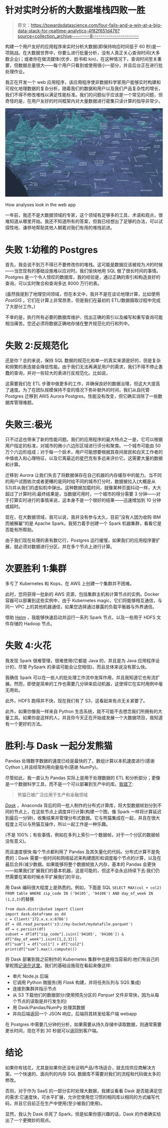 # 针对实时分析的大数据堆栈四败一胜

> 原文：<https://towardsdatascience.com/four-fails-and-a-win-at-a-big-data-stack-for-realtime-analytics-4f82f651d476?source=collection_archive---------8----------------------->

构建一个用户友好的应用程序来实时分析大数据(即保持响应时间低于 60 秒)是一项挑战。在大数据世界中，你要么进行批量分析，没有人真正关心查询时间(大多数企业)；或者你在做流媒体(优步、脸书和 kin)，在这种情况下，查询时间至关重要，但数据总量很大——每个用户只看到或使用很小一部分，并且后台正在进行批处理作业。

我正在开发一个 web 应用程序，该应用程序使非数据科学家用户能够实时构建和可视化地理数据的复杂分析，随着我们的数据和用户以及我们产品复杂性的增长，我们不得不修改堆栈以满足性能标准。我们的问题似乎应该是一个常见的问题，但奇怪的是，在用户友好的时间框架内对大量数据进行密集只读计算的指导非常少。

![](img/220daf884a80dd1a1f9d74841a450829.png)

How analyses look in the web app

一年前，我还不是大数据领域的专家，这个领域有足够多的工具、术语和观点，很难知道从哪里开始。我还不知道所有的答案，但我已经想出了足够的办法，可以试探性地、谦恭地帮助其他人朝着对我们有用的堆栈前进。

# 失败 1:幼稚的 Postgres

首先，我会说不到万不得已不要修改你的堆栈。这可能是数据应该被视为*大*的时候——当您现有的基础设施难以应对时。我们愉快地用 SQL 做了很长时间的事情。Postgres 是一个令人惊叹的数据库，我的经验是，通过正确的索引和构造良好的查询，可以实时聚合和查询多达 8000 万行的表。

(虽然我提到了地理空间领域，但在本文中，我并不是在谈论地理计算，比如使用 *PostGIS* 。它们在计算上非常昂贵，但是我们在最初的 ETL/数据摄取过程中完成了大部分工作。)

不幸的是，执行所有必要的数据库维护、找出正确的索引以及编写和重写查询可能相当痛苦。您还必须将数据正确地存储在整齐规范化的行和列中。

# 失败 2:反规范化

还是你？总的来说，保持 SQL 数据的规范化和单一的真实来源是好的，但是复杂和频繁的表连接会降低性能。由于我们无法再满足用户的需求，我们不得不停止愚蠢的查询，并对一些较大的表进行反规范化。比如说，

这需要我们在 ETL 步骤中做更多的工作，并确保良好的数据治理，但这大大提高了速度。为了在团队规模保持不变的情况下弥补额外的时间，我们从自托管 Postgres 迁移到 AWS Aurora Postgres。性能没有改变，但它确实消除了一些数据库管理难题。

# 失败三:极光

只不过这也带来了新的性能问题。我们的应用程序的最大特点之一是，它可以根据用户指定的标准，对城市的微小六边形区域进行评分和聚类。一个城市可能由 50 万个六边形组成；对于每一个妖术，用户可能想要根据其夜间居民和白天工作者的中值收入和心理特征，以及它离最近的星巴克有多远来评价它。这需要大量的数据和计算。

迁移到 Aurora 让我们失去了将数据保存在自己机器的内存缓存中的能力。当不同的用户试图依次或者更糟的是同时给不同的城市打分时，数据被拉入(大概是从 S3)并从我们的虚拟机中弹出。这种数据加载时间，就像某种页面抖动一样，大大超过了计算时间:最终结果是，当数据可用时，一个城市的得分需要 3 分钟——对于打算实时进行的事情来说，这本身不是一个很好的结果——迅速增加到 10 分钟或超时。

现在，在大数据领域，我可以说，我并没有参与太久，目前“没有人因为收购 IBM 而被解雇”的是 Apache Spark。我努力着手创建一个 Spark 机器集群，看看它是否能有所帮助。

由于我们现在处理的表有数亿行，Postgres 运行缓慢，如果我们的应用程序要扩展，就必须对数据进行分区，并在多个节点上进行计算。

# 次要胜利 1:集群

多亏了 Kubernetes 和 Kops，在 AWS 上创建一个集群并不困难。

此时，您将获得一批新的 AWS 资源，包括集群主机和计算节点的实例。Docker 容器可以部署到这些实例中，由于 Kubernetes magic，它们将能够相互通信，与同一 VPC 上的其他机器通信，如果您选择通过暴露的负载平衡器与外界通信。

借助 [Helm](https://github.com/kubernetes/helm) ，我能够快速启动并运行一系列 Spark 节点，以及一些用于 HDFS 文件存储的 Hadoop 节点。

# 失败 4:火花

我发现 Spark 很难管理，很难使用(它都是 Java 的，并且是为 Java 应用程序设计的，尽管 PySpark 的承诺可能会让您相信)，而且总体来说没有那么快。

我确信 Spark 可以在一些人的批处理工作流中发挥作用，并且我知道它也有流扩展。然而，即使是简单的工作也需要几分钟来启动机器，这使得它在实时用例中毫无用处。

此外，HDFS 跑得并不快，现在我们有了 S3，这看起来有点无关紧要了。

此外，如果你像我一样来自 Python 生态系统，就不可能不去想念我们所拥有的大量工具。如果你是这样的人，并且你今天正在开始或发展一个大数据项目，我知道有一个更好的方法。

# 胜利:与 Dask 一起分发熊猫

Pandas 处理数字数据的速度已经是最快的了。数组计算以本机速度进行(感谢 Cython ),并且经常利用向量指令(感谢 NumPy)。

尽管如此，我一直认为 Pandas 实际上是用于处理数据的 ETL 和分析部分；更像是一个数据科学工具，而不是一个可以部署到生产中的库。[我错了](https://pandas.pydata.org/pandas-docs/stable/):

> 熊猫已被广泛应用于生产和金融领域

[*Dask*](http://dask.pydata.org/en/latest/index.html) ，Anaconda 背后的同一批人制作的分布式计算库，将大型数据帧划分到不同的节点上，在这些节点上调度并行计算(构建一个图，像 Spark 一样将计算延迟到最后一分钟)，收集结果并管理分布式数据。它与熊猫集成在一起，并且在很大程度上可以与熊猫互操作，所以一起工作是一种乐趣。

(不是 100%；有些事情，例如在多列上索引一个数据帧，对于一个分区的数据帧没有意义)。

而且速度很快:每个节点都利用了 Pandas 及其矢量化的代码。分布式计算不是免费的；Dask 需要一些时间和网络延迟来构建图形和调度每个节点的计算，以及在最后合并/减少数据。如果能够将整个数据帧放入内存，基本的 Pandas 会更快——如果我们扩展我们的基本机器，这是可能的，但这不会永远持续下去:我们仍然需要在某些时候水平扩展我们的平台。

用 Dask 编码很大程度上是熟悉的。例如，下面是 SQL `SELECT MAX(col + col2) FROM table WHERE zip_code IN ('94105', '94106') AND day_of_week IN (1,2,3)`的替换

```
from dask.distributed import Client
import dask.dataframe as dd
c = Client('172.x.x.x:8786')
df = dd.read_parquet('s3://my-bucket/mydatafile.parquet')
df = c.persist(df)
subset = df[df["zip_code"].isin(['94105', '94106']) & df["day_of_week"].isin([1,2,3])]
df["sum"] = df["col1"] + df["col2"]
print(df["sum"].max().compute())
```

将 Dask 部署到我之前制作的 Kubernetes 集群中也是相当容易的:他们有自己的掌舵图[记录在这里](http://dask.pydata.org/en/latest/setup/kubernetes-helm.html)。我们的基础设施现在看起来像这样:

*   单片 Node.js 后端
*   它调用 Python 微服务(用 *Flask* 构建，并将任务队列与 SQS 集成)
*   连接到集群并指示节点
*   从 S3 下载他们的数据部分(使用预先分区的 *Parquet* 文件非常快，因为从每个节点的读取是并行发生的)
*   用 Dask/Pandas/NumPy 处理其数据
*   并向后端返回一个 JSON 响应，后端将其转发给客户端 webapp

在 Postgres 中需要几分钟的分析，如果需要从持久存储中读取数据，则通常需要更长时间，现在不到 30 秒就可以返回到客户端。

# 结论

如果你有钱花，尤其是如果你还没有证明产品/市场适合，就去找供应商解决方案。一个快速的、面向列的内存 SQL 数据库不需要对我们的流程和代码做太多的修改。

否则，对于作为 SaaS 的一部分实时处理大数据，我建议看看 Dask 是否能满足您的需求:它速度快，可水平扩展，允许您使用您习惯的相同库以相同的方式编写代码，并且它目前正在生产中使用(至少被我们使用)。

显然，我认为 Dask 杀死了 Spark，但是如果你感兴趣的话，Dask 的作者确实给出了一个更微妙的观点。